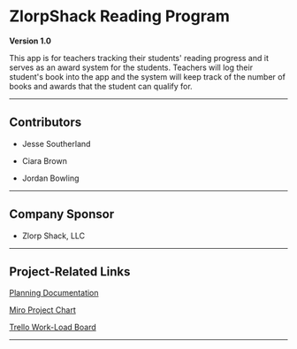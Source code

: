 # ZlorpShack Reading Program

**Version 1.0**

This app is for teachers tracking their students' reading progress and it serves as an award system for the students.
Teachers will log their student's book into the app and the system will keep track of the number of books and awards that the student can qualify for.


---

## Contributors

  * Jesse Southerland
  
  * Ciara Brown
  
  * Jordan Bowling

---

## Company Sponsor

  * Zlorp Shack, LLC

---

## Project-Related Links

[Planning Documentation](https://docs.google.com/document/d/12o8-2W4Qsp2XJ8uqeXxJztZ0m_LuNBIe9tTrxSnUgZ4/edit?usp=sharing)

[Miro Project Chart](https://miro.com/app/board/o9J_lofkAVU=/)

[Trello Work-Load Board](https://trello.com/invite/b/x2oUty9K/a9863da54df56e5656ed355632180a0a/zlorp-shack-reading-program)

___
